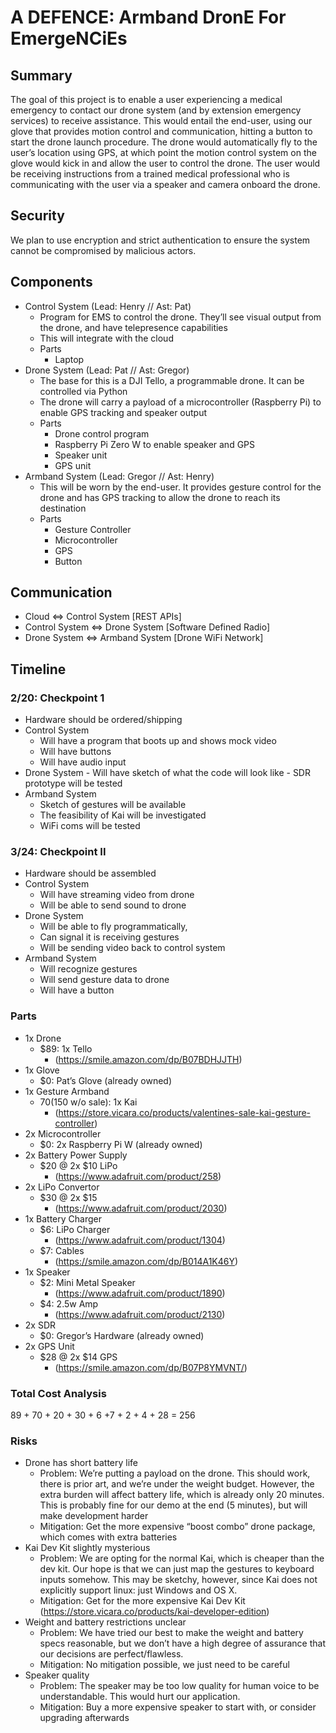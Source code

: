 # A DEFENCE: Armband DronE For EmergeNCiEs

## Summary
The goal of this project is to enable a user experiencing a medical emergency to contact our drone system (and by extension emergency services) to receive assistance. This would entail the end-user, using our glove that provides motion control and communication, hitting a button to start the drone launch procedure. The drone would automatically fly to the user’s location using GPS, at which point the motion control system on the glove would kick in and allow the user to control the drone. The user would be receiving instructions from a trained medical professional who is communicating with the user via a speaker and camera onboard the drone.

## Security
We plan to use encryption and strict authentication to ensure the system cannot be compromised by malicious actors.

## Components
- Control System (Lead: Henry // Ast: Pat)
    - Program for EMS to control the drone. They’ll see visual output from the drone, and have telepresence capabilities
    - This will integrate with the cloud
    - Parts
        - Laptop
- Drone System (Lead: Pat // Ast: Gregor)
    - The base for this is a DJI Tello, a programmable drone. It can be controlled via Python
    - The drone will carry a payload of a microcontroller (Raspberry Pi) to enable GPS tracking and speaker output
    - Parts
        - Drone control program
        - Raspberry Pi Zero W to enable speaker and GPS
        - Speaker unit
        - GPS unit
- Armband System (Lead: Gregor // Ast: Henry)
    - This will be worn by the end-user. It provides gesture control for the drone and has GPS tracking to allow the drone to reach its destination
    - Parts
        - Gesture Controller
        - Microcontroller
        - GPS
        - Button

## Communication
- Cloud <=> Control System [REST APIs]
- Control System <=> Drone System [Software Defined Radio]
- Drone System <=> Armband System [Drone WiFi Network]

## Timeline
### 2/20: Checkpoint 1
- Hardware should be ordered/shipping
- Control System
    - Will have a program that boots up and shows mock video
    - Will have buttons
    - Will have audio input
- Drone System
      - Will have sketch of what the code will look like
      - SDR prototype will be tested
- Armband System
    - Sketch of gestures will be available
    - The feasibility of Kai will be investigated
    - WiFi coms will be tested

### 3/24: Checkpoint II
- Hardware should be assembled
- Control System
    - Will have streaming video from drone
    - Will be able to send sound to drone
- Drone System
    - Will be able to fly programmatically,
    - Can signal it is receiving gestures
    - Will be sending video back to control system
- Armband System
    - Will recognize gestures
    - Will send gesture data to drone
    - Will have a button

### Parts
- 1x Drone
    - $89: 1x Tello
        - (https://smile.amazon.com/dp/B07BDHJJTH)
- 1x Glove
    - $0: Pat’s Glove (already owned)
- 1x Gesture Armband
    - $70 ($150 w/o sale): 1x Kai
        - (https://store.vicara.co/products/valentines-sale-kai-gesture-controller)
- 2x Microcontroller
    - $0: 2x Raspberry Pi W (already owned)
- 2x Battery Power Supply
    - $20 @ 2x $10 LiPo
        - (https://www.adafruit.com/product/258)
- 2x LiPo Convertor
    - $30 @ 2x $15
        - (https://www.adafruit.com/product/2030)
- 1x Battery Charger
    - $6: LiPo Charger
        - (https://www.adafruit.com/product/1304)
    - $7: Cables
        - (https://smile.amazon.com/dp/B014A1K46Y)
- 1x Speaker
    - $2: Mini Metal Speaker
        - (https://www.adafruit.com/product/1890)
    - $4: 2.5w Amp
        - (https://www.adafruit.com/product/2130)
- 2x SDR
    - $0: Gregor’s Hardware (already owned)
- 2x GPS Unit
    - $28 @ 2x $14 GPS
        - (https://smile.amazon.com/dp/B07P8YMVNT/)

### Total Cost Analysis
89 + 70 + 20 + 30 + 6 +7 + 2 + 4 + 28 =  256

### Risks
- Drone has short battery life
    - Problem: We’re putting a payload on the drone. This should work, there is prior art, and we’re under the weight budget. However, the extra burden will affect battery life, which is already only 20 minutes. This is probably fine for our demo at the end (5 minutes), but will make development harder
    - Mitigation: Get the more expensive “boost combo” drone package, which comes with extra batteries
- Kai Dev Kit slightly mysterious
    - Problem: We are opting for the normal Kai, which is cheaper than the dev kit. Our hope is that we can just map the gestures to keyboard inputs somehow. This may be sketchy, however, since Kai does not explicitly support linux: just Windows and OS X.
    - Mitigation: Get for the more expensive Kai Dev Kit (https://store.vicara.co/products/kai-developer-edition)
- Weight and battery restrictions unclear
    - Problem: We have tried our best to make the weight and battery specs reasonable, but we don’t have a high degree of assurance that our decisions are perfect/flawless.
    - Mitigation: No mitigation possible, we just need to be careful
- Speaker quality
    - Problem: The speaker may be too low quality for human voice to be understandable. This would hurt our application.
    - Mitigation: Buy a more expensive speaker to start with, or consider upgrading afterwards
